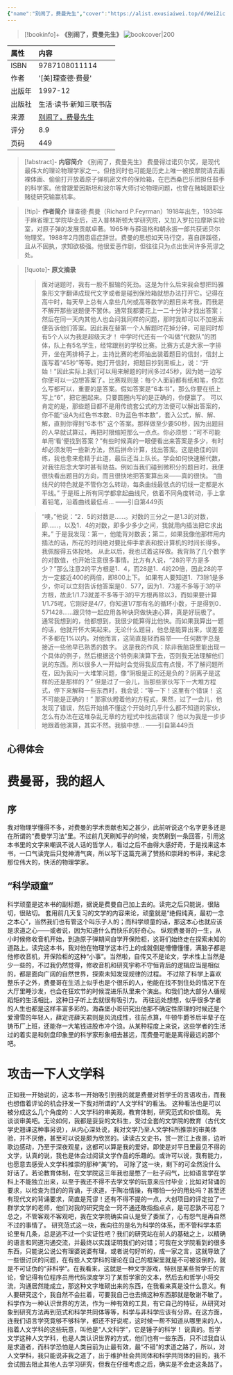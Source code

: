 ```yaml
---
{"name":"别闹了，费曼先生","cover":"https://alist.exusiaiwei.top/d/WeiZichao/ImageHosting/202310191549628.jpg","tags":["book","K81"],"douban_url":"https://book.douban.com/subject/1037602/","author":"[美]理查德·费曼","isbn":9787108011114,"rating":8.9,"banner":"https://alist.exusiaiwei.top/d/WeiZichao/ImageHosting/202310191549628.jpg","banner_icon":"📖","publish":"生活·读书·新知三联书店","publishyear":"1997-12","grade":"⭐⭐⭐⭐","status":"已完成","readtime":"2022年6月6日","pagecount":449,"pageprogress":null,"dg-publish":true,"permalink":"/30-Reading/《别闹了，费曼先生》/","dgPassFrontmatter":true,"noteIcon":""}
---
```



> [!bookinfo]+ **《别闹了，费曼先生》**
> ![bookcover|200](https://alist.exusiaiwei.top/d/WeiZichao/ImageHosting/202310191549628.jpg)
>
| 属性   | 内容                                       |
|:------ |:------------------------------------------ |
| ISBN   | 9787108011114                             |
| 作者   | '[美]理查德·费曼'                           |
| 出版年 | 1997-12                      | 
| 出版社 | 生活·读书·新知三联书店                          |
| 来源   | [别闹了，费曼先生](https://book.douban.com/subject/1037602/) |
| 评分   |  8.9                            |
| 页码   | 449                        |

> [!abstract]- **内容简介**
> 《别闹了，费曼先生》
费曼得过诺贝尔奖，是现代最伟大的理论物理学家之一。但他同时也可能是历史上唯一被按摩院请去画裸体画、偷偷打开放着原子弹机密文件的保险箱，在巴西桑巴乐团担任鼓手的科学家。他曾跟爱因斯坦和波尔等大师讨论物理问题，也曾在赌城跟职业赌徒研究输赢机率。

> [!tip]- **作者简介**
>理查德·费曼（Richard P.Feyrman）1918年出生，1939年于麻省理工学院毕业后，进入普林斯顿大学研究院，又加入罗拉拉摩斯实验室，对原子弹的发展贡献卓著。1965年与薛温格和朝永振一郎共获诺贝尔物理奖。1988年2月困患癌症辞世。费曼的思想如天马行空，喜自辟蹊径，且从不固执，求知欲极强。他很爱恶作剧，但往往只为点出世间许多荒谬之处。


> [!quote]- **原文摘录**
>
>>面对谜题时，我有一股不服输的死劲。这是为什么后来我会想把玛雅象形文字翻译成现代文字或者是碰到保险箱就想办法打开它。记得在高中时，每天早上总有人拿些几何或高等数学的题目来考我，而我是不解开那些谜题便不罢休。通常我都要花上一二十分钟才找出答案；然后在同一天内其他人也会问我同样的问题，那时我却可以不加思索便告诉他们答案。因此我在替第一个人解题时花掉分钟，可是同时却有5个人以为我是超级天才！
中学时代还有一个叫做“代数队”的团体，队上有5名学生，经常跟别的学校比赛。比赛方式是大家一字排开，坐在两排椅子上，主持比赛的老师抽出装着题目的信封，信封上面写着“45秒”等等。她打开信封，把题目抄到黑板上，说：“开始！”因此实际上我们可以用来解题的时间多过45秒，因为她一边写你便可以一边想答案了。比赛规则是：每个人面前都有纸和笔，你怎么写都可以，重要的是答案。假如答案是“6本书”，那么你要在纸上写上“6”，把它圈起来。只要圆圈内写的是正确的，你便赢了。
可以肯定的是，那些题目都不是用传统套公式的方法便可以解出答案的，你不能“设A为红色书本数、B为蓝色书本数”，套入公式，解、解、解，直到你得到“6本书”
这个答案。那样做至少要50秒，因为出题目的人早就试算过，再把时限缩短那么一点点。你必须想：“可不可能单用‘看’便找到答案？”有些时候真的一眼便看出来答案是多少，有时却必须发明一些新方法，然后拼命计算，找出答案。这是绝佳的训练，我也愈来愈精于此道，最后还当上队长。学会如何快速解代数，对我往后念大学时甚有助益。例如当我们碰到微积分的题目时，我便很快看出题目的方向，而且很快地把答案算出来——真的很快。
“曲线尺的特色就是不管你怎么转动，每条曲线最低点的切线一定都是水平线。”
于是班上所有同学都拿起曲线尺，依着不同角度转动，手上拿着铅笔，沿着曲线最低点...
——引自第449页
 >
>> “噢，”他说：“2．5的对数是……。对数的三分之一是1.3的对数，即……，以及1．4的对数，即多少多少之间，我就用内插法把它求出来。”
于是我发现：第一，他能背对数表；第二，如果我像他那样用内插法的话，所花的时间绝对要比伸手拿表和按计算机的时间长得多。我佩服得五体投地。
从此以后，我也试着这样做。我背熟了几个数字的对数值，也开始注意很多事情。比方有人说，“28的平方是多少？”那么注意2的平方根是1．4，而28是1．4的20倍，因此28的平方一定接近400的两倍，即800上下。
如果有人要知道1．73除1是多少，你可以立刻告诉他答案是0．577，因为1．73差不多等于3的平方根，故此1/1.73就差不多等于3的平方根再除以3，而如果要计算1/1.75呢，它刚好是4/7，你知道1/7那有名的循环小数，于是得到0．571428……跟贝特一起应用各种诀窍做快速心算，真是好玩极了。
通常我想到的，他都想到，我很少能算得比他快。而如果我算出一题的话，他就开怀大笑起来。无论什么题目，他总是能算出来，误差差不多都在1%以内。对他而言，这简直是轻而易举——任何数字总是接近一些他早已熟悉的数字。
这是我的作风：除非我脑袋里能出现一个具体的例子，然后根据这个特例来演算下去，否则我无法理解他们说的东西。所以很多人一开始时会觉得我反应有点慢，不了解问题所在，因为我问一大堆笨问题，像“阴极是正的还是负的？阴离子是这样的还是那样的？”
但是过了一会儿，当那些家伙写下一大堆方程式，停下来解释一些东西时，我会说：“等一下！这里有个错误！
这不可能是正确的！”
那家伙瞪着他的方程式，果然，过了一会儿，他发现了错误，然后开始搞不懂这个开始时几乎什么都不知道的家伙，怎么有办法在这堆杂乱无章的方程式中找出错误？
他以为我是一步步地跟着他演算，其实不然。我脑中想...
——引自第449页

## 心得体会
# 费曼哥，我的超人
## 序
我对物理学懂得不多，对费曼的学术贡献也知之甚少，此前听说这个名字更多还是在所谓的“费曼学习法”里。不过前几天刷知乎的时候，突然刷到一条回答，引用这本书里的文字来嘲讽不说人话的哲学人，看过之后不由得大感好奇，于是找来这本书，一口气读完后只觉神清气爽，所以写下这篇充满了赞扬和崇拜的书评，来纪念那位伟大的，快活的物理学家。
## “科学顽童”
科学顽童是这本书的副标题，据说是费曼自己加上去的。读完之后只能说，很贴切，很贴切。
套用前几天复习的文学的内容来论，顽童就是“绝假纯真，最初一念之本心”，当然我们也有管这个叫乐子人的；而科学顽童的话，那这本心也就应该是求道之心——或者说，因为知道什么而快乐的好奇心。
纵观费曼哥的一生，从小时候修收音机开始，到造原子弹期间自学开保险柜，这哥们始终走在探索未知的道路上。读完这本书，我对他在物理学这本行上的成就倒是懵懵懂懂，满脑子都是他修收音机，开保险柜的这种“小事”。当然啦，自传又不是论文，学术性上当然是少一些的，不过我仍然觉得，修收音机和研究宇称不守恒背后的逻辑应当是相似的，都是面向广阔的自然世界，探索未知发现规律的过程。
不过除了科学上喜欢整乐子之外，费曼哥在生活上似乎也是个很乐的人，他能在找不到住处的情况下在大厅里睡沙发，也会在狂欢节的时候混进乐队里来个演出。和我们绝大部分人循规蹈矩的生活相比，这种日子听上去就很有吸引力。
再往远处想想，似乎很多学者的人生也都是这样丰富多彩的。海森堡小哥研究出他那不确定性原理的时候还是个爱滑雪的年轻人，薛定谔薛天君则是风流成性，往前点算，牛顿牛爵爷后半辈子在铸币厂上班，还能存一大笔钱进股市冲个浪。从某种程度上来说，这些学者的生活过的着实是和刻盘印象里的科学家形象相去甚远，而费曼可能是离得最远的那个吧。
# 攻击一下人文学科
正如我一开始说的，这本书一开始吸引到我的就是费曼对哲学壬的言语攻击，而我也想借着评论的机会抒发一下我对所谓的“人文学科”的看法。
这种看法也是可以被分成这么几个角度的：人文学科的审美观，教育体制，研究范式和价值观。
先谈谈审美吧。无论如何，我都是妥妥的文科生，受过全套的文学院的教育（古代文学史翘课这种事另说），从内心深处说，我对文学乃至人文学科所推崇的审美体验，并不厌倦，甚至可以说是颇为欣赏的。读读古文史书，赏一赏江上夜景，边听歌边感动，乃至于深夜观星，这都可以算是我的爱好。即使是对平日里最见不得的文学，认真的说，我也是体会过阅读文学作品的乐趣的。或许可以说，我有能力，也愿意去感受人文学科推崇的那种“美”的。
可除了这一块，剩下的可全然没什么好话了。若论教育体制，在文学院这三年我也是憋了一肚子闷气，比如语言学在学科上不能独立出来，以至于我还不得不去学文学的玩意来应付毕业；比如对背诵的要求，以检查为目的的背诵，于求道，于陶冶情操，有哪怕一分的用处吗？甚至还有现代文的背诵要求，简直是荒谬！还有不得不提的一点，大创项目的评定拉了一群学文学的老师，他们对我的研究完全一窍不通还敢指指点点，是可忍孰不可忍？总之，不管客观不客观吧，我在文学院确实自认是受了委屈了，心有怨气是再自然不过的事情了。
研究范式这一块，我向往的是名为科学的体系，而不管科学本质论里有几条，总是逃不过一个实证性吧？我们的研究站在前人的基础之上，以精确的语言和同道沟通交流，并最终以实践证明我们的对错；可我在文学院看到的很多东西，只能说公说公有理婆说婆有理，或者说句好听的，成一家之言，这就导致了一些很讨厌的问题，在有些人文学科的理论在自己的框架里就是不可被驳倒的，就是不可证伪的“非科学”。在我看来，这就是一种文字游戏，特别是某些哲学壬的言论，曾记得有位程序员用代码深度学习了某哲学家的文本，然后去和哲学小将交流，沟通居然能成立，那这种文字堆砌出来的东西，在我看来真是没什么意义。有人要研究这个，我自然不会拦着，可要我自己也去搞这种东西那就是敬谢不敏了。科学作为一种认识世界的方法，作为一种有效的工具，有它自己的特征，从研究对象到研究方法再到范式和科学共同体等等，科学与非科学应该有分界。在这方面，连我们语言学究竟够不够科学，都还不好说呢，这时候一帮不知道从哪里来的人，指着人文学科的这些玩意，叫他是“人文科学”，它是锤子的科学！
说真的。哲学文学这种人文学科，也是人类认识世界的方式，他们也有一些东西，只不过我自认是求道者，而科学恐怕是人类目前为止最有效，最“不错”的求道之路了，所以，对人文学科，我只能说非我之道了，出于维护社会共同体和科学共同体的目的，我不会试图去阻止其他人去学习研究，但我在仔细考虑之后，确实是不会走这条路了。
